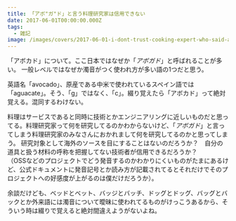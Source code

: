 ```yaml
---
title: 「アボ"ガ"ド」と言う料理研究家は信用できない
date: 2017-06-01T00:00:00.000Z
tags:
  - 雑記
image: /images/covers/2017-06-01-i-dont-trust-cooking-expert-who-said-avogado.jpg
---
```

「アボカド」について。ここ日本ではなぜか「*アボガド*」と呼ばれることが多い。
一般レベルではなぜか濁音がつく使われ方が多い語の1つだと思う。

英語名「avocado」、原産である中米で使われているスペイン語では「aguacate」。そう、「g」ではなく、「c」。綴り覚えたら「アボカド」って絶対覚える。混同するわけない。

料理はサービスであると同時に技術とかエンジニアリングに近しいものだと思ってる。料理研究家って何を研究してるのかわからないけど、「*アボガド*」と言ってしまう料理研究家のみなさんにおかれまして何を研究してるのかと思ってしまう。
研究対象として海外のソースを目にすることはないのだろうか？　自分の道具と扱う材料の呼称を把握してない技術者が信用できるだろうか？  
（OSSなどのプロジェクトでどう発音するのかわかりにくいものがたまにあるけど、公式ドキュメントに発音記号とか読み方が記載されてるとそれだけでそのプロジェクトへの好感度が上がるのは僕だけだろうか）。

余談だけども、ベッドとベット、バッジとバッチ、ドッグとドッグ、バッグとバックとか外来語には濁音について曖昧に使われてるものがけっこうあるから、そういう時は綴りで覚えると絶対間違えようがないよね。
